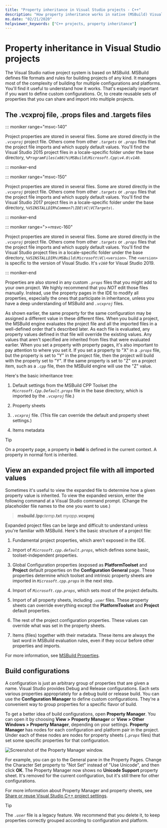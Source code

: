 ```yaml
---
title: "Property inheritance in Visual Studio projects - C++"
description: "How property inheritance works in native (MSBuild) Visual Studio C++ projects."
ms.date: "02/21/2020"
helpviewer_keywords: ["C++ projects, property inheritance"]
---
```

# Property inheritance in Visual Studio projects

The Visual Studio native project system is based on MSBuild. MSBuild defines file formats and rules for building projects of any kind. It manages most of the complexity of building for multiple configurations and platforms. You'll find it useful to understand how it works. That's especially important if you want to define custom configurations. Or, to create reusable sets of properties that you can share and import into multiple projects.

## The .vcxproj file, .props files and .targets files

::: moniker range="msvc-140"

Project properties are stored in several files. Some are stored directly in the *`.vcxproj`* project file. Others come from other *`.targets`* or *`.props`* files that the project file imports and which supply default values. You'll find the Visual Studio 2015 project files in a locale-specific folder under the base directory, *`%ProgramFiles(x86)%\MSBuild\Microsoft.Cpp\v4.0\v140`*.

::: moniker-end

::: moniker range="msvc-150"

Project properties are stored in several files. Some are stored directly in the *`.vcxproj`* project file. Others come from other *`.targets`* or *`.props`* files that the project file imports and which supply default values. You'll find the Visual Studio 2017 project files in a locale-specific folder under the base directory, *`%VSINSTALLDIR%Common7\IDE\VC\VCTargets\`*.

::: moniker-end

::: moniker range=">=msvc-160"

Project properties are stored in several files. Some are stored directly in the *`.vcxproj`* project file. Others come from other *`.targets`* or *`.props`* files that the project file imports and which supply default values. You'll find the Visual Studio project files in a locale-specific folder under the base directory, *`%VSINSTALLDIR%\MSBuild\Microsoft\VC\<version>`*. The `<version>` is specific to the version of Visual Studio. It's *`v160`* for Visual Studio 2019.

::: moniker-end

Properties are also stored in any custom *`.props`* files that you might add to your own project. We highly recommend that you *NOT* edit those files manually. Instead, use the property pages in the IDE to modify all properties, especially the ones that participate in inheritance, unless you have a deep understanding of MSBuild and *`.vcxproj`* files.

As shown earlier, the same property for the same configuration may be assigned a different value in these different files. When you build a project, the MSBuild engine evaluates the project file and all the imported files in a well-defined order that's described later. As each file is evaluated, any property values defined in that file will override the existing values. Any values that aren't specified are inherited from files that were evaluated earlier. When you set a property with property pages, it's also important to pay attention to where you set it. If you set a property to "X" in a *`.props`* file, but the property is set to "Y" in the project file, then the project will build with the property set to "Y". If the same property is set to "Z" on a project item, such as a *`.cpp`* file, then the MSBuild engine will use the "Z" value.

Here's the basic inheritance tree:

1. Default settings from the MSBuild CPP Toolset (the *`Microsoft.Cpp.Default.props`* file in the base directory, which is imported by the *`.vcxproj`* file.)

1. Property sheets

1. *`.vcxproj`* file. (This file can override the default and property sheet settings.)

1. Items metadata

> [!TIP]
> On a property page, a property in **bold** is defined in the current context. A property in normal font is inherited.

## View an expanded project file with all imported values

Sometimes it's useful to view the expanded file to determine how a given property value is inherited. To view the expanded version, enter the following command at a Visual Studio command prompt. (Change the placeholder file names to the one you want to use.)

> **msbuild /pp:**_temp_**.txt** _myapp_**.vcxproj**

Expanded project files can be large and difficult to understand unless you're familiar with MSBuild. Here's the basic structure of a project file:

1. Fundamental project properties, which aren't exposed in the IDE.

1. Import of *`Microsoft.cpp.default.props`*, which defines some basic, toolset-independent properties.

1. Global Configuration properties (exposed as **PlatformToolset** and **Project** default properties on the **Configuration General** page. These properties determine which toolset and intrinsic property sheets are imported in *`Microsoft.cpp.props`* in the next step.

1. Import of *`Microsoft.cpp.props`*, which sets most of the project defaults.

1. Import of all property sheets, including *`.user`* files. These property sheets can override everything except the **PlatformToolset** and **Project** default properties.

1. The rest of the project configuration properties. These values can override what was set in the property sheets.

1. Items (files) together with their metadata. These items are always the last word in MSBuild evaluation rules, even if they occur before other properties and imports.

For more information, see [MSBuild Properties](/visualstudio/msbuild/msbuild-properties).

## Build configurations

A configuration is just an arbitrary group of properties that are given a name. Visual Studio provides Debug and Release configurations. Each sets various properties appropriately for a debug build or release build. You can use the **Configuration Manager** to define custom configurations. They're a convenient way to group properties for a specific flavor of build.

To get a better idea of build configurations, open **Property Manager**. You can open it by choosing **View > Property Manager** or **View > Other Windows > Property Manager**, depending on your settings. **Property Manager** has nodes for each configuration and platform pair in the project. Under each of these nodes are nodes for property sheets (*`.props`* files) that set some specific properties for that configuration.

![Screenshot of the Property Manager window.](media/property-manager.png "Property Manager")

For example, you can go to the General pane in the Property Pages. Change the Character Set property to "Not Set" instead of "Use Unicode", and then click **OK**. The Property Manager now shows no **Unicode Support** property sheet. It's removed for the current configuration, but it's still there for other configurations.

For more information about Property Manager and property sheets, see [Share or reuse Visual Studio C++ project settings](create-reusable-property-configurations.md).

> [!TIP]
> The *`.user`* file is a legacy feature. We recommend that you delete it, to keep properties correctly grouped according to configuration and platform.
